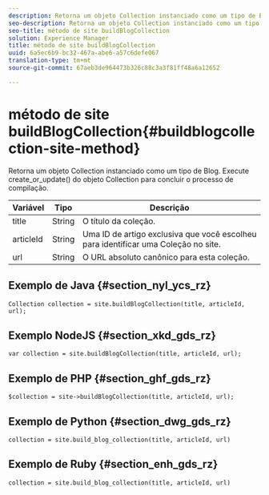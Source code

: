 ```yaml
---
description: Retorna um objeto Collection instanciado como um tipo de Blog. Execute create_or_update() do objeto Collection para concluir o processo de compilação.
seo-description: Retorna um objeto Collection instanciado como um tipo de Blog. Execute create_or_update() do objeto Collection para concluir o processo de compilação.
seo-title: método de site buildBlogCollection
solution: Experience Manager
title: método de site buildBlogCollection
uuid: 6a5ec6b9-bc32-467a-abe6-a57c6defe067
translation-type: tm+mt
source-git-commit: 67aeb3de964473b326c88c3a3f81ff48a6a12652

---
```



# método de site buildBlogCollection{#buildblogcollection-site-method}

Retorna um objeto Collection instanciado como um tipo de Blog. Execute create_or_update() do objeto Collection para concluir o processo de compilação.

| Variável | Tipo | Descrição |
|--- |--- |--- |
| title | String   | O título da coleção. |
| articleId | String   | Uma ID de artigo exclusiva que você escolheu para identificar uma Coleção no site. |
| url | String | O URL absoluto canônico para esta coleção. |

## Exemplo de Java {#section_nyl_ycs_rz}

```
Collection collection = site.buildBlogCollection(title, articleId, url); 
```

## Exemplo NodeJS {#section_xkd_gds_rz}

```
var collection = site.buildBlogCollection(title, articleId, url); 
```

## Exemplo de PHP {#section_ghf_gds_rz}

```
$collection = site->buildBlogCollection(title, articleId, url); 
```

## Exemplo de Python {#section_dwg_gds_rz}

```
collection = site.build_blog_collection(title, articleId, url) 
```

## Exemplo de Ruby {#section_enh_gds_rz}

```
collection = site.build_blog_collection(title, articleId, url) 
```

